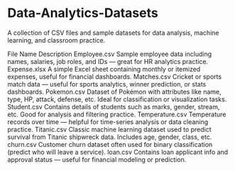 # Data-Analytics-Datasets
A collection of CSV files and sample datasets for data analysis, machine learning, and classroom practice. 

File Name	Description
Employee.csv	Sample employee data including names, salaries, job roles, and IDs — great for HR analytics practice.
Expense.xlsx	A simple Excel sheet containing monthly or itemized expenses, useful for financial dashboards.
Matches.csv	Cricket or sports match data — useful for sports analytics, winner prediction, or stats dashboards.
Pokemon.csv	Dataset of Pokémon with attributes like name, type, HP, attack, defense, etc. Ideal for classification or visualization tasks.
Student.csv	Contains details of students such as marks, gender, stream, etc. Good for analysis and filtering practice.
Temperature.csv	Temperature records over time — helpful for time-series analysis or data cleaning practice.
Titanic.csv	Classic machine learning dataset used to predict survival from Titanic shipwreck data. Includes age, gender, class, etc.
churn.csv	Customer churn dataset often used for binary classification (predict who will leave a service).
loan.csv	Contains loan applicant info and approval status — useful for financial modeling or prediction.
